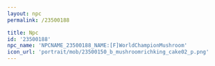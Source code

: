 ```yaml
---
layout: npc
permalink: /23500188

title: Npc
id: '23500188'
npc_name: 'NPCNAME_23500188_NAME:[F]WorldChampionMushroom'
icon_url: 'portrait/mob/23500150_b_mushroomrichking_cake02_p.png'
---
```


